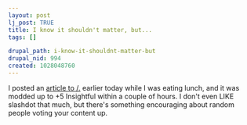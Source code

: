 ```yaml
--- 
layout: post
lj_post: TRUE
title: I know it shouldn't matter, but...
tags: []

drupal_path: i-know-it-shouldnt-matter-but
drupal_nid: 994
created: 1028048760
---
```

I posted an <a href="http://slashdot.org/comments.pl?sid=37042&cid=3980151" target="_blank">article to /.</a> earlier today while I was eating lunch, and it was modded up to +5 Insightful within a couple of hours. I don't even LIKE slashdot that much, but there's something encouraging about random people voting your content up.
